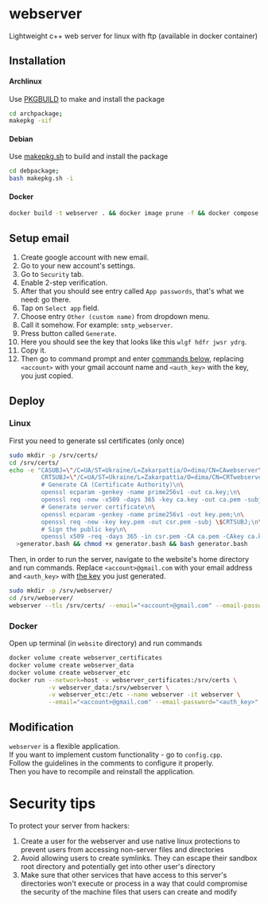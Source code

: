 # webserver

Lightweight c++ web server for linux with ftp (available in docker container)

## Installation

#### Archlinux

Use [PKGBUILD](archpackage/PKGBUILD) to make and install the package

```bash
cd archpackage;
makepkg -sif
```

#### Debian

Use [makepkg.sh](debpackage/makepkg.sh) to build and install the package

```bash
cd debpackage;
bash makepkg.sh -i
```

#### Docker

```bash
docker build -t webserver . && docker image prune -f && docker compose up
```

## Setup email

1. Create google account with new email.
2. Go to your new account's settings.
3. Go to `Security` tab.
4. Enable 2-step verification.
5. After that you should see entry called `App passwords`, that's what we need: go there.
6. Tap on `Select app` field.
7. Choose entry `Other (custom name)` from dropdown menu.
8. Call it somehow. For example: `smtp_webserver`.
9. Press button called `Generate`.
10. Here you should see the key that looks like this `wlgf hdfr jwsr ydrg`.
11. Copy it.
12. Then go to command prompt and enter [commands below](#Deploy), replacing `<account>` with your gmail account name
    and `<auth_key>` with the key, you just copied.

## Deploy

### Linux

First you need to generate ssl certificates (only once)

```bash
sudo mkdir -p /srv/certs/
cd /srv/certs/
echo -e "CASUBJ=\"/C=UA/ST=Ukraine/L=Zakarpattia/O=dima/CN=CAwebserver\";\n\
         CRTSUBJ=\"/C=UA/ST=Ukraine/L=Zakarpattia/O=dima/CN=CRTwebserver\";\n\
         # Generate CA (Certificate Authority)\n\
         openssl ecparam -genkey -name prime256v1 -out ca.key;\n\
         openssl req -new -x509 -days 365 -key ca.key -out ca.pem -subj \$CASUBJ;\n\
         # Generate server certificate\n\
         openssl ecparam -genkey -name prime256v1 -out key.pem;\n\
         openssl req -new -key key.pem -out csr.pem -subj \$CRTSUBJ;\n\
         # Sign the public key\n\
         openssl x509 -req -days 365 -in csr.pem -CA ca.pem -CAkey ca.key -set_serial 01 -out cert.pem;" \
  >generator.bash && chmod +x generator.bash && bash generator.bash
```

Then, in order to run the server, navigate to the website's home directory and run commands.
Replace `<account>@gmail.com` with your email address and `<auth_key>` with [the key](#Setup-email) you just generated.

```bash
sudo mkdir -p /srv/webserver/
cd /srv/webserver/
webserver --tls /srv/certs/ --email="<account>@gmail.com" --email-password="<auth_key>"
```

### Docker

Open up terminal (in `website` directory) and run commands

```bash
docker volume create webserver_certificates
docker volume create webserver_data
docker volume create webserver_etc
docker run --network=host -v webserver_certificates:/srv/certs \
           -v webserver_data:/srv/webserver \
           -v webserver_etc:/etc --name webserver -it webserver \
           --email="<account>@gmail.com" --email-password="<auth_key>"
```

## Modification

`webserver` is a flexible application.<br/>
If you want to implement custom functionality - go to `config.cpp`.<br/>
Follow the guidelines in the comments to configure it properly.<br/>
Then you have to recompile and reinstall the application.

# Security tips

To protect your server from hackers:

1. Create a user for the webserver and use native linux protections to prevent users
   from accessing non-server files and directories
2. Avoid allowing users to create symlinks. They can escape their sandbox root directory
   and potentially get into other user's directory
3. Make sure that other services that have access to this server's directories won't
   execute or process in a way that could compromise the security of the machine
   files that users can create and modify

